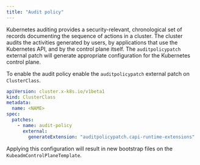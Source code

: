 ```yaml
---
title: "Audit policy"
---
```


Kubernetes auditing provides a security-relevant, chronological set of records documenting the sequence of actions in a
cluster. The cluster audits the activities generated by users, by applications that use the Kubernetes API, and by the
control plane itself. The `auditpolicypatch` external patch will generate appropriate configuration for the Kubernetes
control plane.

To enable the audit policy enable the `auditpolicypatch` external patch on `ClusterClass`.

```yaml
apiVersion: cluster.x-k8s.io/v1beta1
kind: ClusterClass
metadata:
  name: <NAME>
spec:
  patches:
    - name: audit-policy
      external:
        generateExtension: "auditpolicypatch.capi-runtime-extensions"
```

Applying this configuration will result in new bootstrap files on the `KubeadmControlPlaneTemplate`.
